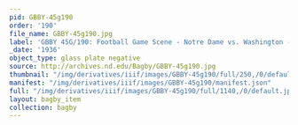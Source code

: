 ```yaml
---
pid: GBBY-45g190
order: '190'
file_name: GBBY-45g190.jpg
label: 'GBBY 45G/190: Football Game Scene - Notre Dame vs. Washington - 1936'
_date: '1936'
object_type: glass plate negative
source: http://archives.nd.edu/Bagby/GBBY-45g190.jpg
thumbnail: "/img/derivatives/iiif/images/GBBY-45g190/full/250,/0/default.jpg"
manifest: "/img/derivatives/iiif/images/GBBY-45g190/manifest.json"
full: "/img/derivatives/iiif/images/GBBY-45g190/full/1140,/0/default.jpg"
layout: bagby_item
collection: bagby
---
```

